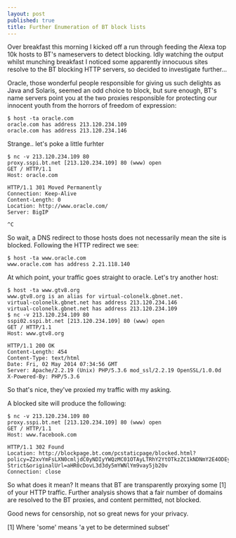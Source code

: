 ```yaml
---
layout: post
published: true
title: Further Enumeration of BT block lists
---
```


Over breakfast this morning I kicked off a run through feeding the Alexa top 10k hosts to BT's nameservers to detect blocking. Idly watching the output whilst munching breakfast I noticed some apparently innocuous sites resolve to the BT blocking HTTP servers, so decided to investigate further...

Oracle, those wonderful people responsible for giving us such delights as Java and Solaris, seemed an odd choice to block, but sure enough, BT's name servers point you at the two proxies responsible for protecting our innocent youth from the horrors of freedom of expression:

```
$ host -ta oracle.com
oracle.com has address 213.120.234.109
oracle.com has address 213.120.234.146
```

Strange.. let's poke a little furhter

```
$ nc -v 213.120.234.109 80
proxy.sspi.bt.net [213.120.234.109] 80 (www) open
GET / HTTP/1.1
Host: oracle.com

HTTP/1.1 301 Moved Permanently
Connection: Keep-Alive
Content-Length: 0
Location: http://www.oracle.com/
Server: BigIP

^C
```

So wait, a DNS redirect to those hosts does not necessarily mean the site is blocked. Following the HTTP redirect we see:

```
$ host -ta www.oracle.com
www.oracle.com has address 2.21.118.140
```

At which point, your traffic goes straight to oracle. Let's try another host:

```
$ host -ta www.gtv8.org
www.gtv8.org is an alias for virtual-colonelk.gbnet.net.
virtual-colonelk.gbnet.net has address 213.120.234.146
virtual-colonelk.gbnet.net has address 213.120.234.109
$ nc -v 213.120.234.109 80
sspi02.sspi.bt.net [213.120.234.109] 80 (www) open
GET / HTTP/1.1
Host: www.gtv8.org

HTTP/1.1 200 OK
Content-Length: 454
Content-Type: text/html
Date: Fri, 02 May 2014 07:34:56 GMT
Server: Apache/2.2.19 (Unix) PHP/5.3.6 mod_ssl/2.2.19 OpenSSL/1.0.0d
X-Powered-By: PHP/5.3.6

```

So that's nice, they've proxied my traffic with my asking.

A blocked site will produce the following:

```
$ nc -v 213.120.234.109 80
proxy.sspi.bt.net [213.120.234.109] 80 (www) open
GET / HTTP/1.1
Host: www.facebook.com

HTTP/1.1 302 Found
Location: http://blockpage.bt.com/pcstaticpage/blocked.html?policy=Z2xvYmFsLXN0cmljdC0yNDIyYWQzMC01OTAyLTRhY2YtOTkzZC1kNDNmY2E4ODEyNzI=;&view=MjQyMmFkMzAtNTkwMi00YWNmLTk5M2QtZDQzZmNhODgxMjcy;&list=BT-Strict&originalUrl=aHR0cDovL3d3dy5mYWNlYm9vay5jb20v
Connection: close
```


So what does it mean? It means that BT are transparently proxying some [1] of your HTTP traffic. Further analysis shows that a fair number of domains are resolved to the BT proxies, and content permitted, not blocked.

Good news for censorship, not so great news for your privacy.


[1] Where 'some' means 'a yet to be determined subset'